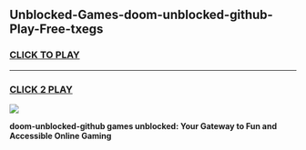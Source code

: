 
## Unblocked-Games-doom-unblocked-github-Play-Free-txegs
<h3>
<a href="https://premium76.site?title=doom-unblocked-github&ref=23A">CLICK TO PLAY</a></h3>
<hr>

<h3>
<a href="https://premium76.site?title=doom-unblocked-github&ref=23A">CLICK 2 PLAY</a>
  
</h3>

<a href="https://premium76.site?title=doom-unblocked-github&ref=23A"><img src="https://clearcache.store/games.png"></a>


**doom-unblocked-github games unblocked: Your Gateway to Fun and Accessible Online Gaming**
